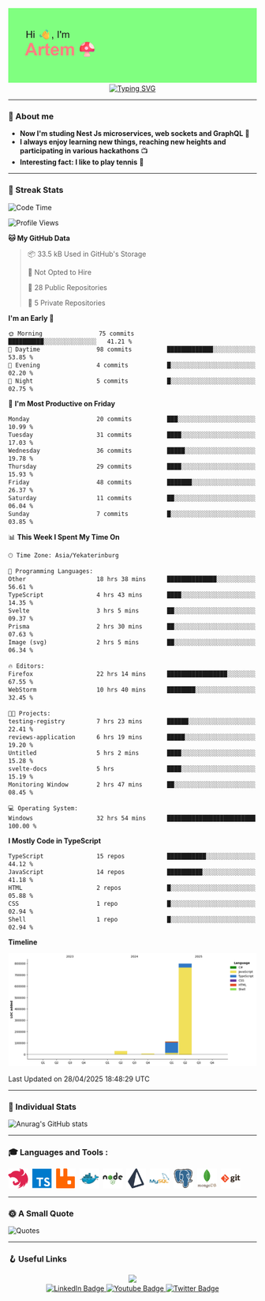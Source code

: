 <div id="header" align="center">
  <img src="https://github.com/CurlyBattery/CurlyBattery/blob/master/header.png?raw=true" alt="альтернативный текст">
  <a href="https://git.io/typing-svg"><img src="https://readme-typing-svg.demolab.com?font=Fira+Code&pause=1000&color=2BF777&width=435&lines=I've+been+doing+backend+programming+;on+Nest+JS+for+13+months+now" alt="Typing SVG" /></a>
</div>

---

### :otter: About me 
- __Now I'm studing Nest Js microservices, web sockets and GraphQL__ 🧩
- __I always enjoy learning new things, reaching new heights and participating in various hackathons__ 📺
- __Interesting fact: I like to play tennis__ 🏓

---

### :monorail: Streak Stats 

<!--START_SECTION:waka-->
![Code Time](http://img.shields.io/badge/Code%20Time-730%20hrs%2055%20mins-blue)

![Profile Views](http://img.shields.io/badge/Profile%20Views-0-blue)

**🐱 My GitHub Data** 

> 📦 33.5 kB Used in GitHub's Storage 
 > 
> 🚫 Not Opted to Hire
 > 
> 📜 28 Public Repositories 
 > 
> 🔑 5 Private Repositories 
 > 
**I'm an Early 🐤** 

```text
🌞 Morning                75 commits          ██████████░░░░░░░░░░░░░░░   41.21 % 
🌆 Daytime                98 commits          █████████████░░░░░░░░░░░░   53.85 % 
🌃 Evening                4 commits           █░░░░░░░░░░░░░░░░░░░░░░░░   02.20 % 
🌙 Night                  5 commits           █░░░░░░░░░░░░░░░░░░░░░░░░   02.75 % 
```
📅 **I'm Most Productive on Friday** 

```text
Monday                   20 commits          ███░░░░░░░░░░░░░░░░░░░░░░   10.99 % 
Tuesday                  31 commits          ████░░░░░░░░░░░░░░░░░░░░░   17.03 % 
Wednesday                36 commits          █████░░░░░░░░░░░░░░░░░░░░   19.78 % 
Thursday                 29 commits          ████░░░░░░░░░░░░░░░░░░░░░   15.93 % 
Friday                   48 commits          ███████░░░░░░░░░░░░░░░░░░   26.37 % 
Saturday                 11 commits          ██░░░░░░░░░░░░░░░░░░░░░░░   06.04 % 
Sunday                   7 commits           █░░░░░░░░░░░░░░░░░░░░░░░░   03.85 % 
```


📊 **This Week I Spent My Time On** 

```text
🕑︎ Time Zone: Asia/Yekaterinburg

💬 Programming Languages: 
Other                    18 hrs 38 mins      ██████████████░░░░░░░░░░░   56.61 % 
TypeScript               4 hrs 43 mins       ████░░░░░░░░░░░░░░░░░░░░░   14.35 % 
Svelte                   3 hrs 5 mins        ██░░░░░░░░░░░░░░░░░░░░░░░   09.37 % 
Prisma                   2 hrs 30 mins       ██░░░░░░░░░░░░░░░░░░░░░░░   07.63 % 
Image (svg)              2 hrs 5 mins        ██░░░░░░░░░░░░░░░░░░░░░░░   06.34 % 

🔥 Editors: 
Firefox                  22 hrs 14 mins      █████████████████░░░░░░░░   67.55 % 
WebStorm                 10 hrs 40 mins      ████████░░░░░░░░░░░░░░░░░   32.45 % 

🐱‍💻 Projects: 
testing-registry         7 hrs 23 mins       ██████░░░░░░░░░░░░░░░░░░░   22.41 % 
reviews-application      6 hrs 19 mins       █████░░░░░░░░░░░░░░░░░░░░   19.20 % 
Untitled                 5 hrs 2 mins        ████░░░░░░░░░░░░░░░░░░░░░   15.28 % 
svelte-docs              5 hrs               ████░░░░░░░░░░░░░░░░░░░░░   15.19 % 
Monitoring Window        2 hrs 47 mins       ██░░░░░░░░░░░░░░░░░░░░░░░   08.45 % 

💻 Operating System: 
Windows                  32 hrs 54 mins      █████████████████████████   100.00 % 
```

**I Mostly Code in TypeScript** 

```text
TypeScript               15 repos            ███████████░░░░░░░░░░░░░░   44.12 % 
JavaScript               14 repos            ██████████░░░░░░░░░░░░░░░   41.18 % 
HTML                     2 repos             █░░░░░░░░░░░░░░░░░░░░░░░░   05.88 % 
CSS                      1 repo              █░░░░░░░░░░░░░░░░░░░░░░░░   02.94 % 
Shell                    1 repo              █░░░░░░░░░░░░░░░░░░░░░░░░   02.94 % 
```



**Timeline**

![Lines of Code chart](https://raw.githubusercontent.com/CurlyBattery/CurlyBattery/master/assets/bar_graph.png)


 Last Updated on 28/04/2025 18:48:29 UTC
<!--END_SECTION:waka-->

---

### :slot_machine: Individual Stats 
![Anurag's GitHub stats](https://github-readme-stats.vercel.app/api?username=CurlyBattery&hide=contribs,prs&theme=dracula)

---

### :mortar_board: Languages and Tools :
<div>
  <img src="https://github.com/devicons/devicon/blob/master/icons/nestjs/nestjs-original.svg" title="Nest" alt="Nest" width="40" height="40"/>&nbsp;
  <img src="https://github.com/devicons/devicon/blob/master/icons/typescript/typescript-plain.svg" title="TypeScript" alt="TypeScript" width="40" height="40"/>&nbsp;
  <img src="https://github.com/devicons/devicon/blob/master/icons/rabbitmq/rabbitmq-original.svg" title="Rabbit" alt="RabbitMQ" width="40" height="40"/>&nbsp;
  <img src="https://github.com/devicons/devicon/blob/master/icons/docker/docker-original.svg" title="Docker" alt="Docker" width="40" height="40"/>&nbsp;
  <img src="https://github.com/devicons/devicon/blob/master/icons/nodejs/nodejs-original-wordmark.svg" title="NodeJS" alt="NodeJS" width="40" height="40"/>&nbsp;
  <img src="https://github.com/devicons/devicon/blob/master/icons/prisma/prisma-original.svg" title="Prisma"  alt="Prisma" width="40" height="40"/>&nbsp;
  <img src="https://github.com/devicons/devicon/blob/master/icons/mysql/mysql-original-wordmark.svg" title="MySQL"  alt="MySQL" width="40" height="40"/>&nbsp;
  <img src="https://github.com/devicons/devicon/blob/master/icons/postgresql/postgresql-original.svg" title="PostgreSQL"  alt="PostgreSQL" width="40" height="40"/>&nbsp;
  <img src="https://github.com/devicons/devicon/blob/master/icons/mongodb/mongodb-original-wordmark.svg" title="MongoDB" alt="MongoDB" width="40" height="40"/>&nbsp;
  <img src="https://github.com/devicons/devicon/blob/master/icons/git/git-original-wordmark.svg" title="Git" **alt="Git" width="40" height="40"/>
</div>

---

### :sun_with_face: A Small Quote
![Quotes](https://quotes-github-readme.vercel.app/api?type=horizontal&theme=dark)

---

### :hook: Useful Links 
<div align="center">
  <img src="https://media2.giphy.com/media/v1.Y2lkPTc5MGI3NjExdG1qb3M0MHpyZmczeDJoZzR4Z2lvcXBydDhpejNpb3Zoc2NoM2lnaCZlcD12MV9pbnRlcm5hbF9naWZfYnlfaWQmY3Q9Zw/FXynzLoP14IHsnfGmO/giphy.gif" height="300">
  
  <div id="badges">
  <a href="your-linkedin-URL">
    <img src="https://img.shields.io/badge/LinkedIn-blue?style=for-the-badge&logo=linkedin&logoColor=white" alt="LinkedIn Badge"/>
  </a>
  <a href="your-youtube-URL">
    <img src="https://img.shields.io/badge/YouTube-red?style=for-the-badge&logo=youtube&logoColor=white" alt="Youtube Badge"/>
  </a>
  <a href="your-twitter-URL">
    <img src="https://img.shields.io/badge/Twitter-blue?style=for-the-badge&logo=twitter&logoColor=white" alt="Twitter Badge"/>
  </a>
